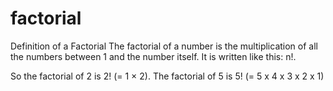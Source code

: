 # factorial

Definition of a Factorial
The factorial of a number is the multiplication of all the numbers between 1 and the number itself. It is written like this: n!.

So the factorial of 2 is 2! (= 1 × 2).
The factorial of 5 is 5! (= 5 x 4 x 3 x 2 x 1)
